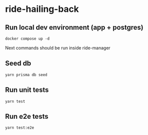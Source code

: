 # ride-hailing-back

## Run local dev environment (app + postgres)
```
docker compose up -d
```
Next commands should be run inside ride-manager
## Seed db
```
yarn prisma db seed
```
## Run unit tests
```
yarn test
```
## Run e2e tests
```
yarn test:e2e
```
